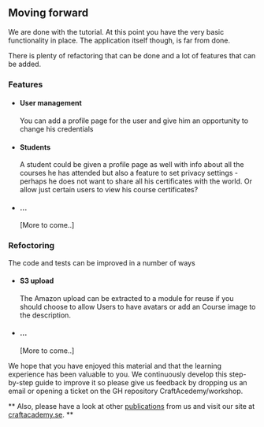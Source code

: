 ## Moving forward

We are done with the tutorial. At this point you have the very basic functionality in place. The application itself though, is far from done.


There is plenty of refactoring that can be done and a lot of features that can be added.

### Features

- #### User management
    You can add a profile page for the user and give him an opportunity to change his credentials
- #### Students
    A student could be given a profile page as well with info about all the courses he has attended but also a feature to set privacy settings - perhaps he does not want to share all his certificates with the world. Or allow just certain users to view his course certificates?
- #### ...
    [More to come..]


### Refoctoring
The code and tests can be improved in a number of ways
- #### S3 upload
    The Amazon upload can be extracted to a module for reuse if you should choose to allow Users to have avatars or add an Course image to the description. 
- #### ...
    [More to come..]

We hope that you have enjoyed this material and that the learning experience has been valuable to you. We continuously develop this step-by-step guide to improve it so please give us feedback by dropping us an email or opening a ticket on the GH repository CraftAcedemy/workshop. 

** Also, please have a look at other [publications](https://www.gitbook.com/@craftacademy) from us and visit our site at [craftacademy.se](http://craftacademy.se). **